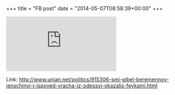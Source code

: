 +++
title = "FB post"
date = "2014-05-07T08:58:39+00:00"
+++



![Photo](https://external.xx.fbcdn.net/safe_image.php?d=AQBYJskVaA36AkzY&w=130&h=130&url=http%3A%2F%2Fimages.unian.net%2Fphotos%2F2014_05%2F1399398701-1189-odessa.jpg&cfs=1&_nc_hash=AQCMKvYFufmChV1h)


Link: http://www.unian.net/politics/915306-smi-gibel-beremennoy-jenschinyi-i-ispoved-vracha-iz-odessyi-okazalis-feykami.html

